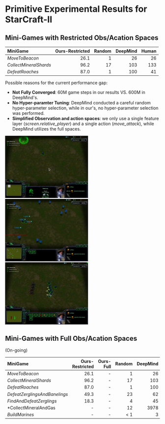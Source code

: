 # Primitive Experimental Results for StarCraft-II

## Mini-Games with Restricted Obs/Acation Spaces

<center>

MiniGame                | Ours-Restricted   |  Random   | DeepMind | Human
:---------------------  | ---------------:  | -----:    | ----:    | -----:
*MoveToBeacon*          |     26.1          |   1       | 26       | 26
*CollectMineralShards*  |     96.2          |   17      | 103      | 133 
*DefeatRoaches*         |     87.0          |   1       | 100      | 41

</center>

Possible reasons for the current performance gap:

- **Not Fully Converged**: 60M game steps in our results VS. 600M in DeepMind's.
- **No Hyper-paramter Tuning**: DeepMind conducted a careful random hyper-parameter selection, while in our's, no hyper-parameter selection was performed.
- **Simplified Observation and action spaces**: we only use a single feature layer (*screen.relative\_player*) and a single action (*move\_attack*), while DeepMind utilizes the full spaces.

<img src="images/MoveToBeacon.gif" width=270> <img src="images/CollectMineralShards.gif" width=270> <img src="images/DefeatRoaches.gif" width=270>

## Mini-Games with Full Obs/Acation Spaces

(On-going)

MiniGame                | Ours-Restricted   |  Ours-Full  | Random   | DeepMind | Human
:---------------------  | ---------------:  | ----------: | -----:   | ----:    | -----:
*MoveToBeacon*          |     26.1          |   -         |  1       | 26       | 26
*CollectMineralShards*  |     96.2          |   -         |  17      | 103      | 133 
*DefeatRoaches*         |     87.0          |   -         |  1       | 100      | 41
*DefeatZerglingsAndBanelings*|49.3          |   -         |  23      | 62       | 729
*FindAndDefeatZerglings*|     18.3          |   -         |  4       | 45       | 46
*CollectMineralAndGas   |     -             |   -         |  12      | 3978     | 6880
*BuildMarines*          |     -             |   -         |  < 1     | 3        | 138
